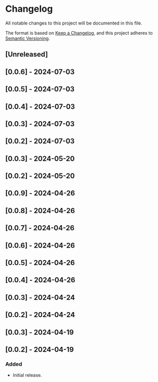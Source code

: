 # Changelog

All notable changes to this project will be documented in this file.

The format is based on [Keep a Changelog](https://keepachangelog.com/en/1.0.0/),
and this project adheres to [Semantic Versioning](https://semver.org/spec/v2.0.0.html).

## [Unreleased]

## [0.0.6] - 2024-07-03

## [0.0.5] - 2024-07-03

## [0.0.4] - 2024-07-03

## [0.0.3] - 2024-07-03

## [0.0.2] - 2024-07-03

## [0.0.3] - 2024-05-20

## [0.0.2] - 2024-05-20

## [0.0.9] - 2024-04-26

## [0.0.8] - 2024-04-26

## [0.0.7] - 2024-04-26

## [0.0.6] - 2024-04-26

## [0.0.5] - 2024-04-26

## [0.0.4] - 2024-04-26

## [0.0.3] - 2024-04-24

## [0.0.2] - 2024-04-24

## [0.0.3] - 2024-04-19

## [0.0.2] - 2024-04-19

### Added

- Initial release.
